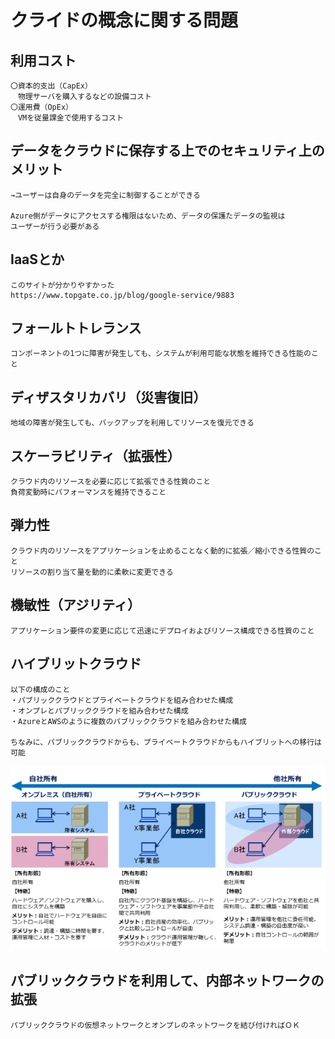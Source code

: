 # クライドの概念に関する問題  

## 利用コスト  
    〇資本的支出（CapEx）  
    　物理サーバを購入するなどの設備コスト  
    〇運用費（OpEx）  
    　VMを従量課金で使用するコスト  

## データをクラウドに保存する上でのセキュリティ上のメリット  
    →ユーザーは自身のデータを完全に制御することができる  

    Azure側がデータにアクセスする権限はないため、データの保護たデータの監視は  
    ユーザーが行う必要がある  

## IaaSとか  
    このサイトが分かりやすかった  
    https://www.topgate.co.jp/blog/google-service/9883  

## フォールトトレランス  
    コンポーネントの1つに障害が発生しても、システムが利用可能な状態を維持できる性能のこと  

## ディザスタリカバリ（災害復旧）  
    地域の障害が発生しても、バックアップを利用してリソースを復元できる  

## スケーラビリティ（拡張性）  
    クラウド内のリソースを必要に応じて拡張できる性質のこと  
    負荷変動時にパフォーマンスを維持できること  

## 弾力性  
    クラウド内のリソースをアプリケーションを止めることなく動的に拡張／縮小できる性質のこと  
    リソースの割り当て量を動的に柔軟に変更できる  

## 機敏性（アジリティ）  
    アプリケーション要件の変更に応じて迅速にデプロイおよびリソース構成できる性質のこと  

## ハイブリットクラウド  
    以下の構成のこと  
    ・パブリッククラウドとプライベートクラウドを組み合わせた構成  
    ・オンプレとパブリッククラウドを組み合わせた構成  
    ・AzureとAWSのように複数のパブリッククラウドを組み合わせた構成  

    ちなみに、パブリッククラウドからも、プライベートクラウドからもハイブリットへの移行は可能  
![img](./img/1.png)  

## パブリッククラウドを利用して、内部ネットワークの拡張  
    パブリッククラウドの仮想ネットワークとオンプレのネットワークを結び付ければＯＫ  


    
